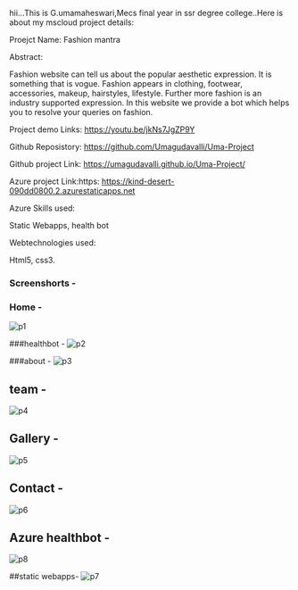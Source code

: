 hii...This is G.umamaheswari,Mecs final year in ssr degree college..Here is about my mscloud project details:

Proejct Name: Fashion mantra

Abstract:

Fashion website can tell us about the popular aesthetic expression. It is something that is vogue. Fashion appears in clothing, footwear, accessories, makeup, hairstyles, lifestyle. Further more fashion is an industry supported expression. In this website we provide a bot which helps you to resolve your queries on fashion.


Project demo Links: https://youtu.be/jkNs7JgZP9Y

Github Reposistory: https://github.com/Umagudavalli/Uma-Project

Github project Link: https://umagudavalli.github.io/Uma-Project/

Azure project Link:https: https://kind-desert-090dd0800.2.azurestaticapps.net

Azure Skills used:

Static Webapps,
health bot

Webtechnologies used:

Html5,
css3.



### Screenshorts  -

### Home  -

![p1](https://user-images.githubusercontent.com/121003678/208586793-b500bbd7-ba77-4b93-a109-c86ef053cbb8.png)









###healthbot  -
![p2](https://user-images.githubusercontent.com/121003678/208587053-857ed063-5eb7-4894-954d-c1cabf61f966.png)










###about    -
![p3](https://user-images.githubusercontent.com/121003678/208587274-98fc122b-0f0e-48c2-bb99-a4ded864e038.png)








## team -
![p4](https://user-images.githubusercontent.com/121003678/208587514-8e2a3df1-6949-44b6-8887-7572437fb22c.png)








## Gallery -
![p5](https://user-images.githubusercontent.com/121003678/208587634-ddc3482d-7b64-4ab2-9ea7-c589da1c519e.png)







## Contact -
![p6](https://user-images.githubusercontent.com/121003678/208587746-bb4f8818-7f2b-4997-90f3-8588dc1209cc.png)






## Azure healthbot -
![p8](https://user-images.githubusercontent.com/121003678/208587994-098691f6-c698-4c41-ae8f-d19e75cdba8d.png)









##static webapps-
![p7](https://user-images.githubusercontent.com/121003678/208587876-636693a9-4481-4fc5-8b6e-63bfa2485a72.png)










































































































